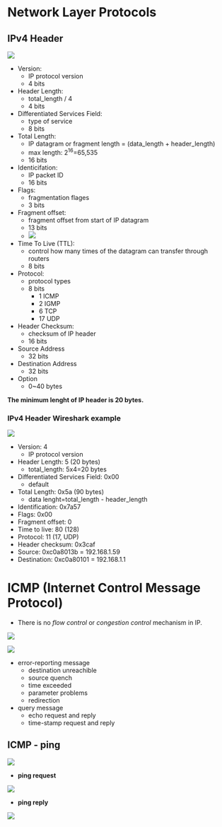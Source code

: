# Network Layer Protocols

## IPv4 Header
![](fig/IPv4-header.png)

- Version: 
    + IP protocol version
    + 4 bits
- Header Length: 
    + total_length / 4
    + 4 bits
- Differentiated Services Field: 
    + type of service
    + 8 bits
- Total Length: 
    + IP datagram or fragment length = (data_length + header_length)
    + max length: 2<sup>16</sup>=65,535
    + 16 bits
- Identicifation: 
    + IP packet ID
    + 16 bits
- Flags: 
    + fragmentation flages
    + 3 bits
- Fragment offset:
    + fragment offset from start of IP datagram
    + 13 bits <br>
    + ![](fig/IPv4-header-fragment-offest.png)
- Time To Live (TTL):
    + control how many times of the datagram can transfer through routers
    + 8 bits
- Protocol:
    + protocol types
    + 8 bits
        + 1 ICMP
        + 2 IGMP
        + 6 TCP
        + 17 UDP
- Header Checksum:
    + checksum of IP header
    + 16 bits
- Source Address
    + 32 bits
- Destination Address
    + 32 bits
- Option
    + 0~40 bytes

__The minimum lenght of IP header is 20 bytes.__

### IPv4 Header Wireshark example
![](fig/IPv4-header-ex.png)

- Version: 4
    + IP protocol version 
- Header Length: 5 (20 bytes)
    + total_length: 5x4=20 bytes
- Differentiated Services Field: 0x00
    + default
- Total Length: 0x5a (90 bytes)
    + data lenght=total_length - header_length
- Identification: 0x7a57
- Flags: 0x00
- Fragment offset: 0
- Time to live: 80 (128)
- Protocol: 11 (17, UDP)
- Header checksum: 0x3caf
- Source: 0xc0a8013b = 192.168.1.59
- Destination: 0xc0a80101 = 192.168.1.1

# ICMP (Internet Control Message Protocol)
- There is no _flow control_ or _congestion control_ mechanism in IP.

![](fig/ICMP.png)

![](fig/ICMP-header.png)

- error-reporting message
    + destination unreachible
    + source quench
    + time exceeded
    + parameter problems
    + redirection
- query message
    + echo request and reply
    + time-stamp request and reply

## ICMP - ping
![](fig/ICMP-ping.png)

- __ping request__

![](fig/ICMP-ping-1.png)

- __ping reply__

![](fig/ICMP-ping-2.png)

